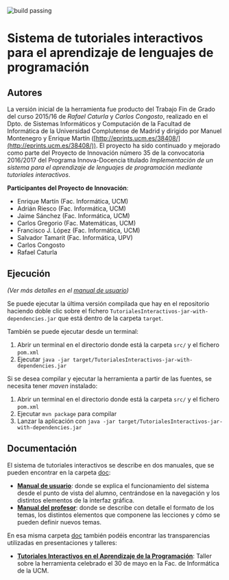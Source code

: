 ![build passing](https://travis-ci.org/emartinm/TutorialesInteractivos.svg?branch=master)

# Sistema de tutoriales interactivos para el aprendizaje de lenguajes de programación 

## Autores
La versión inicial de la herramienta fue producto del Trabajo Fin de Grado del curso 2015/16 de *Rafael Caturla* y 
*Carlos Congosto*, realizado en el Dpto. de Sistemas Informáticos y Computación de la Facultad de Informática de la Universidad Complutense de Madrid y dirigido por Manuel
Montenegro y Enrique Martín ([http://eprints.ucm.es/38408/](http://eprints.ucm.es/38408/)). 
El proyecto ha sido continuado y mejorado como parte del Proyecto de Innovación número 35 de la convocatoria 2016/2017 del Programa 
Innova-Docencia titulado *Implementación de un sistema para el aprendizaje de lenguajes de programación mediante tutoriales interactivos*.

**Participantes del Proyecto de Innovación**:
* Enrique Martín (Fac. Informática, UCM)
* Adrián Riesco (Fac. Informática, UCM)
* Jaime Sánchez (Fac. Informática, UCM)
* Carlos Gregorio (Fac. Matemáticas, UCM)
* Francisco J. López (Fac. Informática, UCM)
* Salvador Tamarit (Fac. Informática, UPV)
* Carlos Congosto
* Rafael Caturla

## Ejecución
_(Ver más detalles en el [manual de usuario](doc/Manual_usuario.pdf))_

Se puede ejecutar la última versión compilada que hay en el repositorio haciendo 
doble clic sobre el fichero `TutorialesInteractivos-jar-with-dependencies.jar` 
que está dentro de la carpeta `target`. 

También se puede ejecutar desde un terminal:
  1. Abrir un terminal en el directorio donde está la carpeta `src/` y el fichero `pom.xml`
  1. Ejecutar `java -jar target/TutorialesInteractivos-jar-with-dependencies.jar`

Si se desea compilar y ejecutar la herramienta a partir de las fuentes, se necesita tener *maven* instalado:
  1. Abrir un terminal en el directorio donde está la carpeta `src/` y el fichero `pom.xml`
  1. Ejecutar `mvn package` para compilar
  2. Lanzar la aplicación con `java -jar target/TutorialesInteractivos-jar-with-dependencies.jar`
  
##  Documentación

El sistema de tutoriales interactivos se describe en dos manuales, que se pueden encontrar en la carpeta 
[doc](doc/):

 - **[Manual de usuario](doc/Manual_usuario.pdf)**: 
  donde se explica el funcionamiento del sistema desde el punto de vista del
  alumno, centrándose en la navegación y los distintos elementos de la interfaz gráfica.
 - **[Manual del profesor](doc/Manual_crear_lecciones.pdf)**:
  donde se describe con detalle el formato de los temas, los distintos elementos que componene las lecciones y cómo 
   se pueden definir nuevos temas.
   
En esa misma carpeta [doc](doc/) también podéis encontrar las transparencias utilizadas
en presentaciones y talleres:
 - **[Tutoriales Interactivos en el Aprendizaje de la Programación](doc/Taller_FDI_2017.pdf)**: Taller
 sobre la herramienta celebrado el 30 de mayo en la Fac. de Informática de la UCM.
